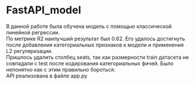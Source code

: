 # FastAPI_model
В данной работе была обучена модель с помощью классической линейной регрессии.<br/>
По метрике R2 наилучший результат был 0.62. Его удалось достигнуть после добавления категориальных признаков к модели и применения L2 регуляризации.<br/>
Пришлось удалить столбец seats, так как размерности train датасета не совпадали с test после кодирования категориальных фичей. Было непонятно как с этим правильно бороться.<br/>
API реализована в файле app.py
